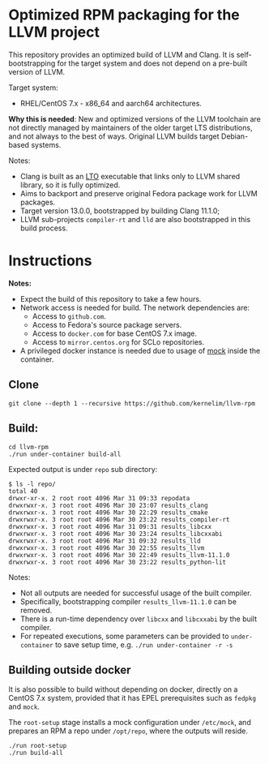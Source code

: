 # Optimized RPM packaging for the LLVM project

This repository provides an optimized build of LLVM and Clang. It is
self-bootstrapping for the target system and does not depend on a pre-built
version of LLVM.

Target system:

- RHEL/CentOS 7.x - x86_64 and aarch64 architectures.

**Why this is needed**: New and optimized versions of the LLVM toolchain are
not directly managed by maintainers of the older target LTS distributions, and
not always to the best of ways. Original LLVM builds target Debian-based
systems.

Notes:

- Clang is built as an [LTO](https://llvm.org/docs/LinkTimeOptimization.html) executable that links only to LLVM shared library, so it is fully optimized.
- Aims to backport and preserve original Fedora package work for LLVM packages.
- Target version 13.0.0, bootstrapped by building Clang 11.1.0;
- LLVM sub-projects `compiler-rt` and `lld` are also bootstrapped in this build
process.


# Instructions

**Notes:**

- Expect the build of this repository to take a few hours.
- Network access is needed for build. The network dependencies are:
    - Access to `github.com`.
    - Access to Fedora's source package servers.
    - Access to `docker.com` for base CentOS 7.x image.
    - Access to `mirror.centos.org` for SCLo repositories.
- A privileged docker instance is needed due to usage of [mock](https://github.com/rpm-software-management/mock/wiki) inside the container.


## Clone

```
git clone --depth 1 --recursive https://github.com/kernelim/llvm-rpm
```

## Build:

```
cd llvm-rpm
./run under-container build-all
```

Expected output is under `repo` sub directory:

```
$ ls -l repo/
total 40
drwxr-xr-x. 2 root root 4096 Mar 31 09:33 repodata
drwxrwxr-x. 3 root root 4096 Mar 30 23:07 results_clang
drwxrwxr-x. 3 root root 4096 Mar 30 22:29 results_cmake
drwxrwxr-x. 3 root root 4096 Mar 30 23:22 results_compiler-rt
drwxrwxr-x. 3 root root 4096 Mar 31 09:31 results_libcxx
drwxrwxr-x. 3 root root 4096 Mar 30 23:24 results_libcxxabi
drwxrwxr-x. 3 root root 4096 Mar 31 09:32 results_lld
drwxrwxr-x. 3 root root 4096 Mar 30 22:55 results_llvm
drwxrwxr-x. 3 root root 4096 Mar 30 22:49 results_llvm-11.1.0
drwxrwxr-x. 3 root root 4096 Mar 30 23:22 results_python-lit
```

Notes:

- Not all outputs are needed for successful usage of the built compiler.
- Specifically, bootstrapping compiler `results_llvm-11.1.0` can be removed.
- There is a run-time dependency over `libcxx` and `libcxxabi` by the built compiler.
- For repeated executions, some parameters can be provided to `under-container` to save setup time, e.g. `./run under-container -r -s`


## Building outside docker

It is also possible to build without depending on docker, directly on a CentOS
7.x system, provided that it has EPEL prerequisites such as `fedpkg` and
`mock`. 

The `root-setup` stage installs a mock configuration under `/etc/mock`, and
prepares an RPM a repo under `/opt/repo`, where the outputs will reside.

```
./run root-setup
./run build-all
```
